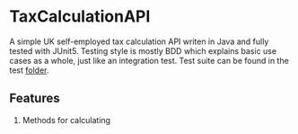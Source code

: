 # TaxCalculationAPI
A simple UK self-employed tax calculation API writen in Java and fully tested with JUnit5.
Testing style is mostly BDD which explains basic use cases as a whole, just like an integration test.
Test suite can be found in the test [folder](https://github.com/Codeama/TaxCalculationAPI/tree/master/src/test/java/com/bukola).

##  Features
1. Methods for calculating
